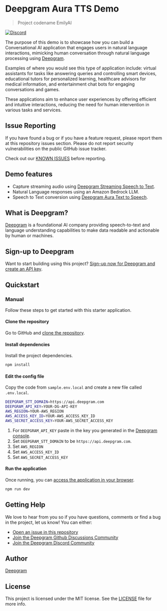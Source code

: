 # Deepgram Aura TTS Demo

> Project codename EmilyAI

[![Discord](https://dcbadge.vercel.app/api/server/xWRaCDBtW4?style=flat)](https://discord.gg/xWRaCDBtW4)

The purpose of this demo is to showcase how you can build a Conversational AI application that engages users in natural language interactions, mimicking human conversation through natural language processing using [Deepgram](https://deepgram.com/).

Examples of where you would see this type of application include: virtual assistants for tasks like answering queries and controlling smart devices, educational tutors for personalized learning, healthcare advisors for medical information, and entertainment chat bots for engaging conversations and games.

These applications aim to enhance user experiences by offering efficient and intuitive interactions, reducing the need for human intervention in various tasks and services.

## Issue Reporting

If you have found a bug or if you have a feature request, please report them at this repository issues section. Please do not report security vulnerabilities on the public GitHub issue tracker.

Check out our [KNOWN ISSUES](./KNOWN_ISSUES.md) before reporting.

## Demo features

- Capture streaming audio using [Deepgram Streaming Speech to Text](https://developers.deepgram.com/docs/getting-started-with-live-streaming-audio).
- Natural Language responses using an Amazon Bedrock LLM.
- Speech to Text conversion using [Deepgram Aura Text to Speech](https://developers.deepgram.com/docs/text-to-speech).

## What is Deepgram?

[Deepgram](https://deepgram.com/) is a foundational AI company providing speech-to-text and language understanding capabilities to make data readable and actionable by human or machines.

## Sign-up to Deepgram

Want to start building using this project? [Sign-up now for Deepgram and create an API key](https://console.deepgram.com/signup?jump=keys).

## Quickstart

### Manual

Follow these steps to get started with this starter application.

#### Clone the repository

Go to GitHub and [clone the repository](https://github.com/deepgram-starters/live-nextjs-starter).

#### Install dependencies

Install the project dependencies.

```bash
npm install
```

#### Edit the config file

Copy the code from `sample.env.local` and create a new file called `.env.local`.

```bash
DEEPGRAM_STT_DOMAIN=https://api.deepgram.com
DEEPGRAM_API_KEY=YOUR-DG-API-KEY
AWS_REGION=YOUR-AWS_REGION
AWS_ACCESS_KEY_ID=YOUR-AWS_ACCESS_KEY_ID
AWS_SECRET_ACCESS_KEY=YOUR-AWS_SECRET_ACCESS_KEY
```

1. For `DEEPGRAM_API_KEY` paste in the key you generated in the [Deepgram console](https://console.deepgram.com/).
2. Set `DEEPGRAM_STT_DOMAIN` to be `https://api.deepgram.com`.
3. Set `AWS_REGION`
4. Set `AWS_ACCESS_KEY_ID`
5. Set `AWS_SECRET_ACCESS_KEY`

#### Run the application

Once running, you can [access the application in your browser](http://localhost:3000).

```bash
npm run dev
```

## Getting Help

We love to hear from you so if you have questions, comments or find a bug in the project, let us know! You can either:

- [Open an issue in this repository](https://github.com/deepgram-devs/deepgram-aura-tts-demo/issues)
- [Join the Deepgram Github Discussions Community](https://github.com/orgs/deepgram/discussions)
- [Join the Deepgram Discord Community](https://discord.gg/xWRaCDBtW4)

## Author

[Deepgram](https://deepgram.com)

## License

This project is licensed under the MIT license. See the [LICENSE](./LICENSE) file for more info.
